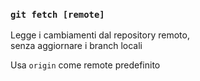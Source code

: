 ### `git fetch [remote]`

Legge i cambiamenti dal repository remoto,<br>
senza aggiornare i branch locali

Usa `origin` come remote predefinito

<aside class="notes">
</aside>
